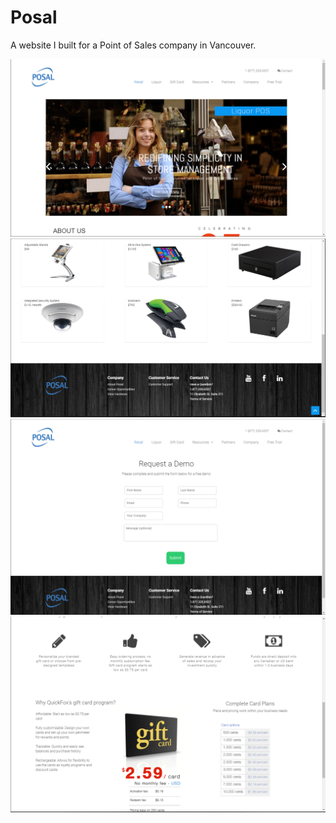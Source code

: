 # Posal

A website I built for a Point of Sales company in Vancouver.

![Test Image 1](Posal1.PNG)
![Test Image 2](Posal2.PNG)
![Test Image 3](Posal3.PNG)
![Test Image 4](Posal4.PNG)
